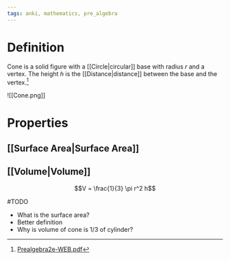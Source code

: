 ```yaml
---
tags: anki, mathematics, pre_algebra
---
```


# Definition

Cone is a solid figure with a [[Circle|circular]] base with radius $r$ and a vertex. The height $h$ is the [[Distance|distance]] between the base and the vertex.[^1]

![[Cone.png]]

# Properties

## [[Surface Area|Surface Area]]


## [[Volume|Volume]]

$$V = \frac{1}{3} \pi r^2 h$$

#TODO 
- What is the surface area?
- Better definition
- Why is volume of cone is 1/3 of cylinder?

[^1]: [Prealgebra2e-WEB.pdf](zotero://open-pdf/library/items/W4QW2QZI?page=829)